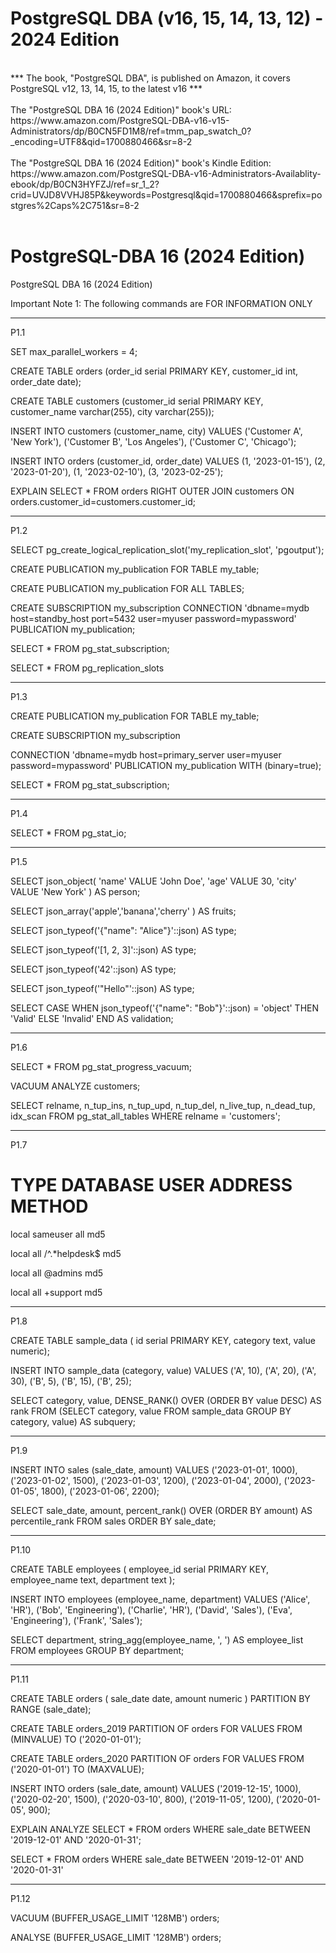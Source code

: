
# PostgreSQL DBA (v16, 15, 14, 13, 12) - 2024 Edition

</br>
*** The book, "PostgreSQL DBA", is published on Amazon, it covers PostgreSQL v12, 13, 14, 15, to the latest v16 ***

</br>
</br>
The "PostgreSQL DBA 16 (2024 Edition)" book's URL:</br>
https://www.amazon.com/PostgreSQL-DBA-v16-v15-Administrators/dp/B0CN5FD1M8/ref=tmm_pap_swatch_0?_encoding=UTF8&qid=1700880466&sr=8-2

</br>
</br>
The "PostgreSQL DBA 16 (2024 Edition)" book's Kindle Edition:</br>
https://www.amazon.com/PostgreSQL-DBA-v16-Administrators-Availablity-ebook/dp/B0CN3HYFZJ/ref=sr_1_2?crid=UVJD8VVHJ85P&keywords=Postgresql&qid=1700880466&sprefix=postgres%2Caps%2C751&sr=8-2

</br>
</br>


# PostgreSQL-DBA 16 (2024 Edition)
PostgreSQL DBA 16 (2024 Edition)
</br>


Important Note 1: The following commands are FOR INFORMATION ONLY

---
P1.1

SET max_parallel_workers = 4; 

CREATE TABLE orders (order_id serial PRIMARY KEY, customer_id int, order_date date);

CREATE TABLE customers (customer_id serial PRIMARY KEY, customer_name varchar(255),    city varchar(255));

INSERT INTO customers (customer_name, city) VALUES
    ('Customer A', 'New York'),
    ('Customer B', 'Los Angeles'),
    ('Customer C', 'Chicago');

INSERT INTO orders (customer_id, order_date) VALUES
    (1, '2023-01-15'),
    (2, '2023-01-20'),
    (1, '2023-02-10'),
    (3, '2023-02-25');

EXPLAIN SELECT * FROM orders
RIGHT OUTER JOIN customers ON orders.customer_id=customers.customer_id;

---
P1.2

SELECT pg_create_logical_replication_slot('my_replication_slot', 'pgoutput');

CREATE PUBLICATION my_publication FOR TABLE my_table;

CREATE PUBLICATION my_publication FOR ALL TABLES;

CREATE SUBSCRIPTION my_subscription CONNECTION 'dbname=mydb host=standby_host port=5432 user=myuser password=mypassword' PUBLICATION my_publication;

SELECT * FROM pg_stat_subscription;

SELECT * FROM pg_replication_slots

---
P1.3

CREATE PUBLICATION my_publication FOR TABLE my_table;

CREATE SUBSCRIPTION my_subscription 

CONNECTION 'dbname=mydb host=primary_server user=myuser password=mypassword' 
PUBLICATION my_publication WITH (binary=true);

SELECT * FROM pg_stat_subscription;

---
P1.4

SELECT * FROM pg_stat_io;

---
P1.5

SELECT json_object(
    'name' VALUE 'John Doe', 'age' VALUE 30, 'city' VALUE 'New York'
) AS person;

SELECT json_array('apple','banana','cherry'
) AS fruits;

SELECT json_typeof('{"name": "Alice"}'::json) AS type; 

SELECT json_typeof('[1, 2, 3]'::json) AS type; 

SELECT json_typeof('42'::json) AS type;          

SELECT json_typeof('"Hello"'::json) AS type;

SELECT CASE WHEN json_typeof('{"name": "Bob"}'::json) = 'object' THEN 'Valid' ELSE 'Invalid' END AS validation;


---
P1.6

SELECT * FROM pg_stat_progress_vacuum;

VACUUM ANALYZE customers;

SELECT relname, n_tup_ins, n_tup_upd, n_tup_del, n_live_tup, n_dead_tup, idx_scan
FROM pg_stat_all_tables
WHERE relname = 'customers';


---
P1.7

# TYPE  DATABASE        USER            ADDRESS         METHOD

local   sameuser        all                             md5

local   all             /^.*helpdesk$                   md5

local   all             @admins                         md5

local   all             +support                        md5


---
P1.8

CREATE TABLE sample_data (
    id serial PRIMARY KEY, category text, value numeric);

INSERT INTO sample_data (category, value) VALUES
    ('A', 10), ('A', 20), ('A', 30),
    ('B', 5),  ('B', 15), ('B', 25);

SELECT
    category, value,
    DENSE_RANK() OVER (ORDER BY value DESC) AS rank
FROM
    (SELECT  category, value
     FROM     sample_data
     GROUP BY category, value) AS subquery;


---
P1.9

INSERT INTO sales (sale_date, amount)
VALUES
    ('2023-01-01', 1000),
    ('2023-01-02', 1500),
    ('2023-01-03', 1200),
    ('2023-01-04', 2000),
    ('2023-01-05', 1800),
    ('2023-01-06', 2200);

SELECT
      sale_date, amount,
      percent_rank() OVER (ORDER BY amount) AS percentile_rank
FROM  sales 
ORDER BY sale_date;


---
P1.10

CREATE TABLE employees (
    employee_id serial PRIMARY KEY,
    employee_name text,
    department text
);

INSERT INTO employees (employee_name, department)
VALUES
    ('Alice', 'HR'),
    ('Bob', 'Engineering'),
    ('Charlie', 'HR'),
    ('David', 'Sales'),
    ('Eva', 'Engineering'),
    ('Frank', 'Sales');

SELECT department, string_agg(employee_name, ', ') AS employee_list
FROM employees
GROUP BY department;


---
P1.11

CREATE TABLE orders (
    sale_date date,
    amount numeric
) PARTITION BY RANGE (sale_date);

CREATE TABLE orders_2019 PARTITION OF orders
    FOR VALUES FROM (MINVALUE) TO ('2020-01-01');

CREATE TABLE orders_2020 PARTITION OF orders
    FOR VALUES FROM ('2020-01-01') TO (MAXVALUE);

INSERT INTO orders (sale_date, amount)
VALUES
    ('2019-12-15', 1000),
    ('2020-02-20', 1500),
    ('2020-03-10', 800),
    ('2019-11-05', 1200),
    ('2020-01-05', 900);

EXPLAIN ANALYZE
SELECT *
FROM orders
WHERE sale_date BETWEEN '2019-12-01' AND '2020-01-31';

SELECT *
FROM orders
WHERE sale_date BETWEEN '2019-12-01' AND '2020-01-31'

---
P1.12

VACUUM (BUFFER_USAGE_LIMIT '128MB') orders;

ANALYSE (BUFFER_USAGE_LIMIT '128MB') orders;




